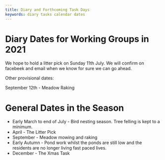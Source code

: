 ```yaml
---
title: Diary and Forthcoming Task Days
keywords: diary tasks calendar dates
---
```


# Diary Dates for Working Groups in 2021

We hope to hold a litter pick on Sunday 11th July. We will confirm on facebeek and email when we know for sure we can go ahead.

Other provisional dates:

September 12th - Meadow Raking

# General Dates in the Season

* Early March to end of July - Bird nesting season. Tree felling is kept to a minimum.
* April - The Litter Pick
* September - Meadow mowing and raking
* Early Autumn - Pond work whilst the ponds are still low and the residents are no longer living fast paced lives.
* December - The Xmas Task